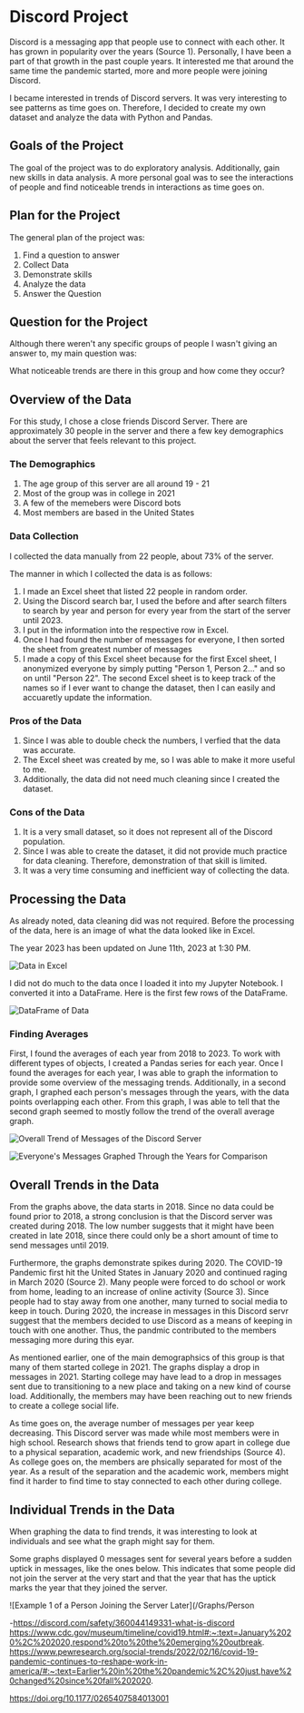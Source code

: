 # Discord Project
Discord is a messaging app that people use to connect with each other. It has grown in popularity over the years (Source 1). Personally, I have been a part of that growth in the past couple years. It interested me that around the same time the pandemic started, more and more people were joining Discord.  

I became interested in trends of Discord servers. It was very interesting to see patterns as time goes on. Therefore, I decided to create my own dataset and analyze the data with Python and Pandas.

## Goals of the Project 
The goal of the project was to do exploratory analysis. Additionally, gain new skills in data analysis. 
A more personal goal was to see the interactions of people and find noticeable trends in interactions as time goes on. 

## Plan for the Project 
The general plan of the project was: 
1. Find a question to answer 
2. Collect Data 
3. Demonstrate skills
4. Analyze the data 
5. Answer the Question 

## Question for the Project 
Although there weren't any specific groups of people I wasn't giving an answer to, my main question was:

What noticeable trends are there in this group and how come they occur? 

## Overview of the Data
For this study, I chose a close friends Discord Server. There are approximately 30 people in the server and there a few key demographics about the server that feels relevant to this project. 

### The Demographics 
1. The age group of this server are all around 19 - 21
2. Most of the group was in college in 2021
3. A few of the memebers were Discord bots 
4. Most members are based in the United States


### Data Collection 
I collected the data manually from 22 people, about 73% of the server. 

The manner in which I collected the data is as follows: 

1. I made an Excel sheet that listed 22 people in random order.
2. Using the Discord search bar, I used the before and after search filters to search by year and person for every year from the start of the server until 2023. 
3. I put in the information into the respective row in Excel. 
4. Once I had found the number of messages for everyone, I then sorted the sheet from greatest number of messages 
5.  I made a copy of this Excel sheet because for the first Excel sheet, I anonymized everyone by simply putting "Person 1, Person 2..." and so on until "Person 22".  The second Excel sheet is to keep track of the names so if I ever want to change the dataset, then I can easily and accuaretly update the information. 


### Pros of the Data
1. Since I was able to double check the numbers, I verfied that the data was accurate. 
2. The Excel sheet was created by me, so I was able to make it more useful to me. 
3. Additionally, the data did not need much cleaning since I created the dataset. 

### Cons of the Data
1. It is a very small dataset, so it does not represent all of the Discord population. 
2. Since I was able to create the dataset, it did not provide much practice for data cleaning. Therefore, demonstration of that skill is limited. 
3. It was a very time consuming and inefficient way of collecting the data. 


## Processing the Data 
As already noted, data cleaning did was not required. Before the processing of the data, here is an image of what the data looked like in Excel. 

The year 2023 has been updated on June 11th, 2023 at 1:30 PM. 

![Data in Excel](/Graphs/ExcelData.PNG)

I did not do much to the data once I loaded it into my Jupyter Notebook. I converted it into a DataFrame. Here is the first few rows of the DataFrame. 

![DataFrame of Data](/Graphs/DataFrame.PNG)


### Finding Averages

First, I found the averages of each year from 2018 to 2023. To work with different types of objects, I created a Pandas series for each year. Once I found the averages for each year, I was able to graph the information to provide some overview of the messaging trends. 
Additionally, in a second graph, I graphed each person's messages through the years, with the data points overlapping each other. From this graph, I was able to tell that the second graph seemed to mostly follow the trend of the overall average graph. 

![Overall Trend of Messages of the Discord Server](/Graphs/OverallTrend.png)

![Everyone's Messages Graphed Through the Years for Comparison](/Graphs/AllPeople.png)


## Overall Trends in the Data
From the graphs above, the data starts in 2018. Since no data could be found prior to 2018, a strong conclusion is that the Discord server was created during 2018. The low number suggests that it might have been created in late 2018, since there could only be a short amount of time to send messages until 2019. 

Furthermore, the graphs demonstrate spikes during 2020. The COVID-19 Pandemic first hit the United States in January 2020 and continued raging in March 2020 (Source 2). Many people were forced to do school or work from home, leading to an increase of online activity (Source 3). Since people had to stay away from one another, many turned to social media to keep in touch. During 2020, the increase in messages in this Discord servr suggest that the members decided to use Discord as a means of keeping in touch with one another. Thus, the pandmic contributed to the members messaging more during this eyar. 

As mentioned earlier, one of the main demographsics of this group is that many of them started college in 2021. The graphs display a drop in messages in 2021. Starting college may have lead to a drop in messages sent due to transitioning to a new place and taking on a new kind of course load. Additionally, the members may have been reaching out to new friends to create a college social life. 

As time goes on, the average number of messages per year keep decreasing. This Discord server was made while most members were in high school. Research shows that friends tend to grow apart in college due to a physical separation, academic work, and new friendships (Source 4). As college goes on, the members are phsically separated for most of the year. As a result of the separation and the academic work, members might find it harder to find time to stay connected to each other during college. 

## Individual Trends in the Data
When graphing the data to find trends, it was interesting to look at individuals and see what the graph might say for them. 

Some graphs displayed 0 messages sent for several years before a sudden uptick in messages, like the ones below. This indicates that some people did not join the server at the very start and that the year that has the uptick marks the year that they joined the server. 

![Example 1 of a Person Joining the Server Later](/Graphs/Person


-https://discord.com/safety/360044149331-what-is-discord
https://www.cdc.gov/museum/timeline/covid19.html#:~:text=January%2020%2C%202020,respond%20to%20the%20emerging%20outbreak.
https://www.pewresearch.org/social-trends/2022/02/16/covid-19-pandemic-continues-to-reshape-work-in-america/#:~:text=Earlier%20in%20the%20pandemic%2C%20just,have%20changed%20since%20fall%202020.

https://doi.org/10.1177/0265407584013001
